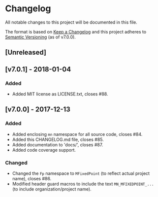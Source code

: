 # Changelog
All notable changes to this project will be documented in this file.

The format is based on [Keep a Changelog](http://keepachangelog.com/en/1.0.0/)
and this project adheres to [Semantic Versioning](http://semver.org/spec/v2.0.0.html) (as of v7.0.0).

## [Unreleased]

## [v7.0.1] - 2018-01-04

### Added
- Added MIT license as LICENSE.txt, closes #88.

## [v7.0.0] - 2017-12-13

### Added
- Added enclosing `mn` namespace for all source code, closes #84.
- Added this CHANGELOG.md file, closes #85.
- Added documentation to 'docs/', closes #87.
- Added code coverage support.

### Changed
- Changed the `Fp` namespace to `MFixedPoint` (to reflect actual project name), closes #86.
- Modified header guard macros to include the text `MN_MFIXEDPOINT_...` (to include organization/project name).
